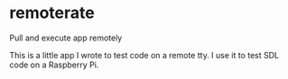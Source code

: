 # remoterate
Pull and execute app remotely

This is a little app I wrote to test code on a remote tty. I use it to test SDL code on a Raspberry Pi.
